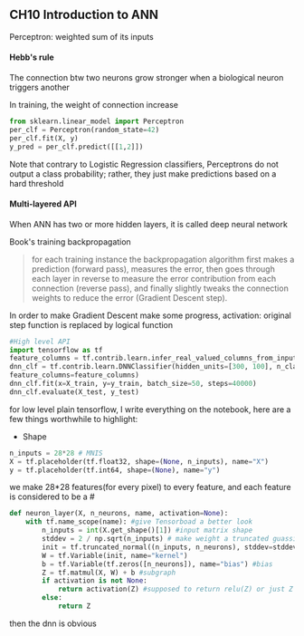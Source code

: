## CH10 Introduction to ANN 

Perceptron: weighted sum of its inputs 

#### Hebb's rule
The connection btw two neurons grow stronger when a biological neuron triggers another 

In training, the weight of connection increase
```python 
from sklearn.linear_model import Perceptron
per_clf = Perceptron(random_state=42)
per_clf.fit(X, y)
y_pred = per_clf.predict([[1,2]])
```
Note that contrary to Logistic Regression classifiers, Perceptrons do not output a class probability; rather, they just make predictions based on a hard threshold

#### Multi-layered API
When ANN has two or more hidden layers, it is called deep neural network

Book's training backpropagation 
> for each training instance the backpropagation algorithm
first makes a prediction (forward pass), measures the error, then goes through each layer in reverse to measure the error contribution from each connection (reverse pass), and finally slightly tweaks the connection weights to reduce the error (Gradient Descent step).

In order to make Gradient Descent make some progress, activation: original step function is replaced by logical function 

```python 
#High level API
import tensorflow as tf
feature_columns = tf.contrib.learn.infer_real_valued_columns_from_input(X_train)
dnn_clf = tf.contrib.learn.DNNClassifier(hidden_units=[300, 100], n_classes=10,
feature_columns=feature_columns)
dnn_clf.fit(x=X_train, y=y_train, batch_size=50, steps=40000)
dnn_clf.evaluate(X_test, y_test)
```

for low level plain tensorflow, I write everything on the notebook, here are a few things worthwhile to highlight: 
* Shape
```python
n_inputs = 28*28 # MNIS
X = tf.placeholder(tf.float32, shape=(None, n_inputs), name="X")
y = tf.placeholder(tf.int64, shape=(None), name="y")
```
we make 28*28 features(for every pixel) to every feature, and each feature is considered to be a #

```python 
def neuron_layer(X, n_neurons, name, activation=None):
    with tf.name_scope(name): #give Tensorboad a better look
        n_inputs = int(X.get_shape()[1]) #input matrix shape 
        stddev = 2 / np.sqrt(n_inputs) # make weight a truncated guassian distribution, it will make matrix converge faster
        init = tf.truncated_normal((n_inputs, n_neurons), stddev=stddev)
        W = tf.Variable(init, name="kernel") 
        b = tf.Variable(tf.zeros([n_neurons]), name="bias") #bias
        Z = tf.matmul(X, W) + b #subgraph 
        if activation is not None:
            return activation(Z) #supposed to return relu(Z) or just Z
        else:
            return Z
```

then the dnn is obvious 
```python 
